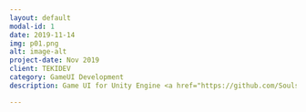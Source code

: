 ```yaml
---
layout: default
modal-id: 1
date: 2019-11-14
img: p01.png
alt: image-alt
project-date: Nov 2019
client: TEKIDEV
category: GameUI Development
description: Game UI for Unity Engine <a href="https://github.com/Soulside44/ContactsApp">Github</a>

---
```

